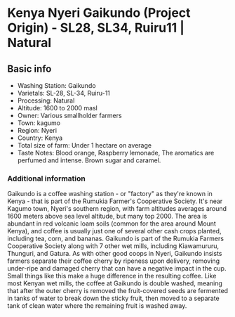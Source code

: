# Kenya Nyeri Gaikundo (Project Origin) - SL28, SL34, Ruiru11 | Natural

## Basic info

- Washing Station: Gaikundo
- Varietals: SL-28, SL-34, Ruiru-11
- Processing: Natural
- Altitude: 1600 to 2000 masl
- Owner: Various smallholder farmers
- Town: kagumo
- Region: Nyeri
- Country: Kenya
- Total size of farm: Under 1 hectare on average
- Taste Notes: Blood orange, Raspberry lemonade, The aromatics are perfumed and intense. Brown sugar and caramel.

### Additional information

Gaikundo is a coffee washing station - or "factory" as they're known in Kenya - that is part of the Rumukia Farmer's Cooperative Society. It's near Kagumo town, Nyeri's southern region, with farm altitudes averages around 1600 meters above sea level altitude, but many top 2000. The area is abundant in red volcanic loam soils (common for the area around Mount Kenya), and coffee is usually just one of several other cash crops planted, including tea, corn, and bananas. Gaikundo is part of the Rumukia Farmers Cooperative Society along with 7 other wet mills, including Kiawamururu, Thunguri, and Gatura. As with other good coops in Nyeri, Gaikundo insists farmers separate their coffee cherry by ripeness upon delivery, removing under-ripe and damaged cherry that can have a negative impact in the cup. Small things like this make a huge difference in the resulting coffee. Like most Kenyan wet mills, the coffee at Gaikundo is double washed, meaning that after the outer cherry is removed the fruit-covered seeds are fermented in tanks of water to break down the sticky fruit, then moved to a separate tank of clean water where the remaining fruit is washed away.
